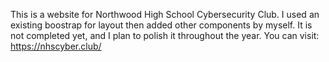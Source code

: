 This is a website for Northwood High School Cybersecurity Club. 
I used an existing boostrap for layout then added other components by myself.
It is not completed yet, and I plan to polish it throughout the year. 
You can visit: https://nhscyber.club/ 
